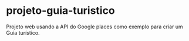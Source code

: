 # projeto-guia-turistico
Projeto web usando a API do Google places como exemplo para criar um Guia turístico.
